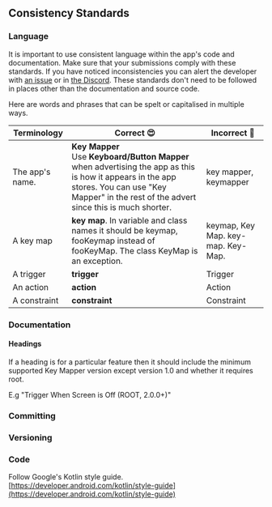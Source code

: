 ## Consistency Standards

### Language

It is important to use consistent language within the app's code and documentation. Make sure that your submissions comply with these standards. If you have noticed inconsistencies you can alert the developer with [an issue](https://github.com/sds100/KeyMapper/issues/new) or in [the Discord](http://keymapper.club). These standards don't need to be followed in places other than the documentation and source code.

Here are words and phrases that can be spelt or capitalised in multiple ways.

| Terminology           | Correct 😍                                                    | Incorrect 👿                        |
| --------------- | ------------------------------------------------------------ | ---------------------------------- |
| The app's name. | **Key Mapper**<br />Use **Keyboard/Button Mapper** when advertising the app as this is how it appears in the app stores. You can use "Key Mapper" in the rest of the advert since this is much shorter. | key mapper, keymapper              |
| A key map       | **key map**. In variable and class names it should be keymap, fooKeymap instead of fooKeyMap. The class KeyMap is an exception. | keymap, Key Map. key-map. Key-Map. |
| A trigger       | **trigger**                                                  | Trigger                            |
| An action       | **action**                                                   | Action                             |
| A constraint    | **constraint**                                               | Constraint                         |

### Documentation

#### Headings

If a heading is for a particular feature then it should include the minimum supported Key Mapper version except version 1.0 and whether it requires root.

E.g "Trigger When Screen is Off (ROOT, 2.0.0+)"

### Committing

### Versioning

### Code

Follow Google's Kotlin style guide. [https://developer.android.com/kotlin/style-guide](https://developer.android.com/kotlin/style-guide)